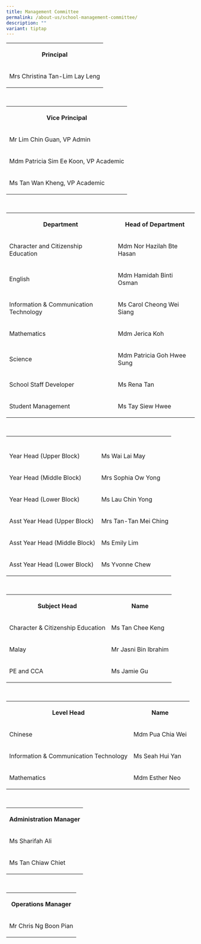 ```yaml
---
title: Management Committee
permalink: /about-us/school-management-committee/
description: ""
variant: tiptap
---
```

<table><tbody><tr><th rowspan="1" colspan="1"><p>Principal</p></th></tr><tr><td rowspan="1" colspan="1"><p>Mrs Christina Tan-Lim Lay Leng</p></td></tr></tbody></table><p><br></p><table><tbody><tr><th rowspan="1" colspan="1"><p>Vice Principal</p></th></tr><tr><td rowspan="1" colspan="1"><p>Mr Lim Chin Guan, VP Admin</p></td></tr><tr><td rowspan="1" colspan="1"><p>Mdm Patricia Sim Ee Koon, VP Academic</p></td></tr><tr><td rowspan="1" colspan="1"><p>Ms Tan Wan Kheng, VP Academic</p></td></tr></tbody></table><p><br></p><table><tbody><tr><th rowspan="1" colspan="1"><p>Department</p></th><th rowspan="1" colspan="1"><p>Head of Department</p></th></tr><tr><td rowspan="1" colspan="1"><p>Character and Citizenship Education</p></td><td rowspan="1" colspan="1"><p>Mdm Nor Hazilah Bte Hasan</p></td></tr><tr><td rowspan="1" colspan="1"><p>English</p></td><td rowspan="1" colspan="1"><p>Mdm Hamidah Binti Osman</p></td></tr><tr><td rowspan="1" colspan="1"><p>Information &amp; Communication Technology</p></td><td rowspan="1" colspan="1"><p>Ms Carol Cheong Wei Siang</p></td></tr><tr><td rowspan="1" colspan="1"><p>Mathematics</p></td><td rowspan="1" colspan="1"><p>Mdm Jerica Koh</p></td></tr><tr><td rowspan="1" colspan="1"><p>Science</p></td><td rowspan="1" colspan="1"><p>Mdm Patricia Goh Hwee Sung</p></td></tr><tr><td rowspan="1" colspan="1"><p>School Staff Developer</p></td><td rowspan="1" colspan="1"><p>Ms Rena Tan</p></td></tr><tr><td rowspan="1" colspan="1"><p>Student Management</p></td><td rowspan="1" colspan="1"><p>Ms Tay Siew Hwee</p></td></tr></tbody></table><p><br></p><table><tbody><tr><th rowspan="1" colspan="1"><p></p></th><th rowspan="1" colspan="1"><p></p></th></tr><tr><td rowspan="1" colspan="1"><p>Year Head (Upper Block)</p></td><td rowspan="1" colspan="1"><p>Ms Wai Lai May</p></td></tr><tr><td rowspan="1" colspan="1"><p>Year Head (Middle Block)</p></td><td rowspan="1" colspan="1"><p>Mrs Sophia Ow Yong</p></td></tr><tr><td rowspan="1" colspan="1"><p>Year Head (Lower Block)</p></td><td rowspan="1" colspan="1"><p>Ms Lau Chin Yong</p></td></tr><tr><td rowspan="1" colspan="1"><p>Asst Year Head (Upper Block)</p></td><td rowspan="1" colspan="1"><p>Mrs Tan-Tan Mei Ching</p></td></tr><tr><td rowspan="1" colspan="1"><p>Asst Year Head (Middle Block)</p></td><td rowspan="1" colspan="1"><p>Ms Emily Lim</p></td></tr><tr><td rowspan="1" colspan="1"><p>Asst Year Head (Lower Block)</p></td><td rowspan="1" colspan="1"><p>Ms Yvonne Chew</p></td></tr></tbody></table><p><br></p><table><tbody><tr><th rowspan="1" colspan="1"><p>Subject Head</p></th><th rowspan="1" colspan="1"><p>Name</p></th></tr><tr><td rowspan="1" colspan="1"><p>Character &amp; Citizenship Education</p></td><td rowspan="1" colspan="1"><p>Ms Tan Chee Keng</p></td></tr><tr><td rowspan="1" colspan="1"><p>Malay</p></td><td rowspan="1" colspan="1"><p>Mr Jasni Bin Ibrahim</p></td></tr><tr><td rowspan="1" colspan="1"><p>PE and CCA</p></td><td rowspan="1" colspan="1"><p>Ms Jamie Gu</p></td></tr></tbody></table><p><br></p><table><tbody><tr><th rowspan="1" colspan="1"><p>Level Head</p></th><th rowspan="1" colspan="1"><p>Name</p></th></tr><tr><td rowspan="1" colspan="1"><p>Chinese</p></td><td rowspan="1" colspan="1"><p>Mdm Pua Chia Wei</p></td></tr><tr><td rowspan="1" colspan="1"><p>Information &amp; Communication Technology</p></td><td rowspan="1" colspan="1"><p>Ms Seah Hui Yan</p></td></tr><tr><td rowspan="1" colspan="1"><p>Mathematics</p></td><td rowspan="1" colspan="1"><p>Mdm Esther Neo</p></td></tr></tbody></table><p><br></p><table><tbody><tr><th rowspan="1" colspan="1"><p>Administration Manager</p></th></tr><tr><td rowspan="1" colspan="1"><p>Ms Sharifah Ali</p></td></tr><tr><td rowspan="1" colspan="1"><p>Ms Tan Chiaw Chiet</p></td></tr></tbody></table><p><br></p><table><tbody><tr><th rowspan="1" colspan="1"><p>Operations Manager</p></th></tr><tr><td rowspan="1" colspan="1"><p>Mr Chris Ng Boon Pian</p></td></tr></tbody></table><p></p>